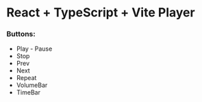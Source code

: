 # React + TypeScript + Vite Player

<h3>Buttons:</h3>
<ul>
   <li>
      Play - Pause
   </li>
   <li>
      Stop
   </li>
   <li>
      Prev
   </li>
   <li>
      Next
   </li>
   <li>
      Repeat
   </li>
   <li>
      VolumeBar
   </li>
   </li>
   <li>
      TimeBar
   </li>
</ul>
